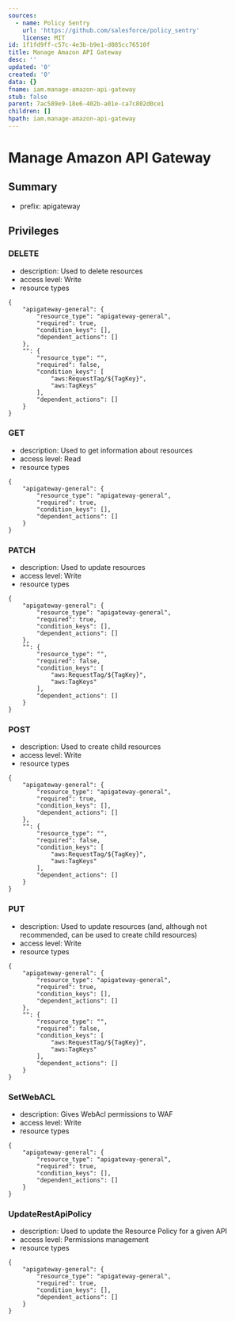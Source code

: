 ```yaml
---
sources:
  - name: Policy Sentry
    url: 'https://github.com/salesforce/policy_sentry'
    license: MIT
id: 1f1fd9ff-c57c-4e3b-b9e1-d085cc76510f
title: Manage Amazon API Gateway
desc: ''
updated: '0'
created: '0'
data: {}
fname: iam.manage-amazon-api-gateway
stub: false
parent: 7ac589e9-18e6-402b-a01e-ca7c802d0ce1
children: []
hpath: iam.manage-amazon-api-gateway
---
```

# Manage Amazon API Gateway

## Summary

- prefix: apigateway

## Privileges

### DELETE

- description: Used to delete resources
- access level: Write
- resource types

```
{
    "apigateway-general": {
        "resource_type": "apigateway-general",
        "required": true,
        "condition_keys": [],
        "dependent_actions": []
    },
    "": {
        "resource_type": "",
        "required": false,
        "condition_keys": [
            "aws:RequestTag/${TagKey}",
            "aws:TagKeys"
        ],
        "dependent_actions": []
    }
}
```

### GET

- description: Used to get information about resources
- access level: Read
- resource types

```
{
    "apigateway-general": {
        "resource_type": "apigateway-general",
        "required": true,
        "condition_keys": [],
        "dependent_actions": []
    }
}
```

### PATCH

- description: Used to update resources
- access level: Write
- resource types

```
{
    "apigateway-general": {
        "resource_type": "apigateway-general",
        "required": true,
        "condition_keys": [],
        "dependent_actions": []
    },
    "": {
        "resource_type": "",
        "required": false,
        "condition_keys": [
            "aws:RequestTag/${TagKey}",
            "aws:TagKeys"
        ],
        "dependent_actions": []
    }
}
```

### POST

- description: Used to create child resources
- access level: Write
- resource types

```
{
    "apigateway-general": {
        "resource_type": "apigateway-general",
        "required": true,
        "condition_keys": [],
        "dependent_actions": []
    },
    "": {
        "resource_type": "",
        "required": false,
        "condition_keys": [
            "aws:RequestTag/${TagKey}",
            "aws:TagKeys"
        ],
        "dependent_actions": []
    }
}
```

### PUT

- description: Used to update resources (and, although not recommended, can be used to create child resources)
- access level: Write
- resource types

```
{
    "apigateway-general": {
        "resource_type": "apigateway-general",
        "required": true,
        "condition_keys": [],
        "dependent_actions": []
    },
    "": {
        "resource_type": "",
        "required": false,
        "condition_keys": [
            "aws:RequestTag/${TagKey}",
            "aws:TagKeys"
        ],
        "dependent_actions": []
    }
}
```

### SetWebACL

- description: Gives WebAcl permissions to WAF
- access level: Write
- resource types

```
{
    "apigateway-general": {
        "resource_type": "apigateway-general",
        "required": true,
        "condition_keys": [],
        "dependent_actions": []
    }
}
```

### UpdateRestApiPolicy

- description: Used to update the Resource Policy for a given API
- access level: Permissions management
- resource types

```
{
    "apigateway-general": {
        "resource_type": "apigateway-general",
        "required": true,
        "condition_keys": [],
        "dependent_actions": []
    }
}
```
